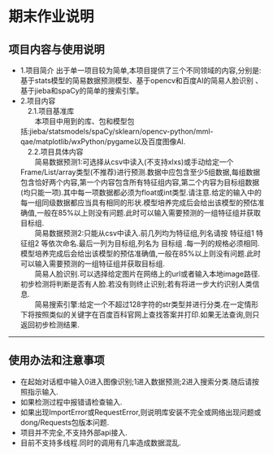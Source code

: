 # 期末作业说明
## 项目内容与使用说明
- 1.项目简介
    出于单一项目较为简单,本项目提供了三个不同领域的内容,分别是:基于stats模型的简易数据预测模型、基于opencv和百度AI的简易人脸识别 、基于jieba和spaCy的简单的搜索引擎。
- 2.项目内容\
    &emsp;2.1.项目基准库\
    &emsp;&emsp;本项目中用到的库、包和模型包括:jieba/statsmodels/spaCy/sklearn/opencv-python/mml-qae/matplotlib/wxPython/pygame以及百度图像AI.\
    &emsp;2.2.项目具体内容\
    &emsp;&emsp;简易数据预测1:可选择从csv中读入(不支持xlxs)或手动给定一个Frame/List/array类型(不推荐)进行预测.数据中应包含至少5组数据,每组数据包含恰好两个内容,第一个内容包含所有特征组内容,第二个内容为目标组数据(均只能一项).其中每一项数据都必须为float或int类型.请注意.给定的输入中的每一组同级数据都应当具有相同的形状.模型培养完成后会给出该模型的预估准确值,一般在85%以上则没有问题.此时可以输入需要预测的一组特征组并获取目标组.\
    &emsp;&emsp;简易数据预测2:只能从csv中读入.前几列均为特征组,列名请按 特征组1 特征组2 等依次命名.最后一列为目标组,列名为 目标组 .每一列的规格必须相同.模型培养完成后会给出该模型的预估准确值,一般在85%以上则没有问题.此时可以输入需要预测的一组特征组并获取目标组.\
    &emsp;&emsp;简易人脸识别.可以选择给定图片在网络上的url或者输入本地image路径.初步检测将判断是否有人脸.若没有则终止识别;若有将进一步大约识别人类信息.\
    &emsp;&emsp;简易搜索引擎:给定一个不超过128字符的str类型并进行分类.在一定情形下将按照类似的关键字在百度百科官网上查找答案并打印.如果无法查询,则只返回初步检测结果.
---
## 使用办法和注意事项
- 在起始对话框中输入0进入图像识别;1进入数据预测;2进入搜索分类.随后请按照指示输入.
- 如果检测过程中报错请检查输入.
- 如果出现ImportError或RequestError,则说明库安装不完全或网络出现问题或dong/Requests包版本问题.
- 项目并不完全,不支持外部api接入.
- 目前不支持多线程.同时的调用有几率造成数据混乱.